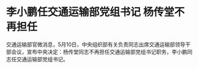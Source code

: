 # 李小鹏任交通运输部党组书记 杨传堂不再担任

交通运输部官微消息，5月10日，中央组织部有关负责同志出席交通运输部领导干部会议，宣布中央决定：杨传堂同志不再担任交通运输部党组书记职务，李小鹏同志任交通运输部党组书记。

